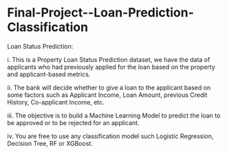 # Final-Project--Loan-Prediction-Classification

Loan Status Prediction:

i. This is a Property Loan Status Prediction dataset, we have the data of applicants who had previously applied for the loan based on the property and applicant-based metrics.

ii. The bank will decide whether to give a loan to the applicant based on some factors such as Applicant Income, Loan Amount, previous Credit History, Co-applicant Income, etc.

iii. The objective is to build a Machine Learning Model to predict the loan to be approved or to be rejected for an applicant.

iv. You are free to use any classification model such Logistic Regression, Decision Tree, RF or XGBoost.
